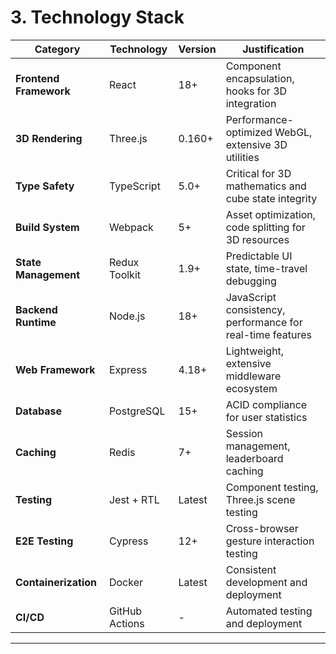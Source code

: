 # 3. Technology Stack

| Category | Technology | Version | Justification |
|----------|------------|---------|---------------|
| **Frontend Framework** | React | 18+ | Component encapsulation, hooks for 3D integration |
| **3D Rendering** | Three.js | 0.160+ | Performance-optimized WebGL, extensive 3D utilities |
| **Type Safety** | TypeScript | 5.0+ | Critical for 3D mathematics and cube state integrity |
| **Build System** | Webpack | 5+ | Asset optimization, code splitting for 3D resources |
| **State Management** | Redux Toolkit | 1.9+ | Predictable UI state, time-travel debugging |
| **Backend Runtime** | Node.js | 18+ | JavaScript consistency, performance for real-time features |
| **Web Framework** | Express | 4.18+ | Lightweight, extensive middleware ecosystem |
| **Database** | PostgreSQL | 15+ | ACID compliance for user statistics |
| **Caching** | Redis | 7+ | Session management, leaderboard caching |
| **Testing** | Jest + RTL | Latest | Component testing, Three.js scene testing |
| **E2E Testing** | Cypress | 12+ | Cross-browser gesture interaction testing |
| **Containerization** | Docker | Latest | Consistent development and deployment |
| **CI/CD** | GitHub Actions | - | Automated testing and deployment |

---
